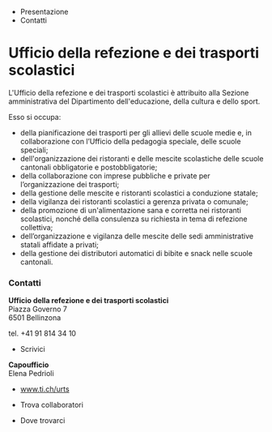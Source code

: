   * Presentazione
  * Contatti

#  Ufficio della refezione e dei trasporti scolastici

L'Ufficio della refezione e dei trasporti scolastici è attribuito alla Sezione
amministrativa del Dipartimento dell'educazione, della cultura e dello sport.

Esso si occupa:

  * della pianificazione dei trasporti per gli allievi delle scuole medie e, in collaborazione con l’Ufficio della pedagogia speciale, delle scuole speciali;
  * dell'organizzazione dei ristoranti e delle mescite scolastiche delle scuole cantonali obbligatorie e postobbligatorie;
  * della collaborazione con imprese pubbliche e private per l’organizzazione dei trasporti;
  * della gestione delle mescite e ristoranti scolastici a conduzione statale;
  * della vigilanza dei ristoranti scolastici a gerenza privata o comunale;
  * della promozione di un'alimentazione sana e corretta nei ristoranti scolastici, nonché della consulenza su richiesta in tema di refezione collettiva;
  * dell’organizzazione e vigilanza delle mescite delle sedi amministrative statali affidate a privati;
  * della gestione dei distributori automatici di bibite e snack nelle scuole cantonali. 

###  Contatti

**Ufficio della refezione e dei trasporti scolastici**  
Piazza Governo 7  
6501 Bellinzona

tel. +41 91 814 34 10  

  * Scrivici

 **Capoufficio**  
Elena Pedrioli

  * www.ti.ch/urts

  * Trova collaboratori

  * Dove trovarci

